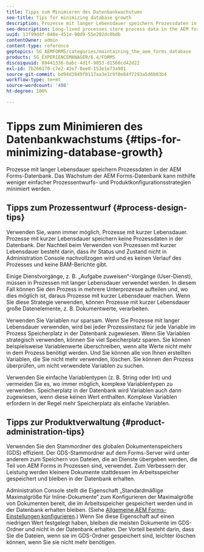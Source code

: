 ```yaml
---
title: Tipps zum Minimieren des Datenbankwachstums
seo-title: Tips for minimizing database growth
description: Prozesse mit langer Lebensdauer speichern Prozessdaten in der AEM Forms-Datenbank. Das Wachstum der AEM Forms-Datenbank kann mithilfe weniger einfacher Prozessentwurfs- und Produktkonfigurationsstrategien minimiert werden.
seo-description: Long-lived processes store process data in the AEM forms database. The growth of the AEM forms database can be minimized using a few easy process design and product configuration strategies.
uuid: 13f99d4f-848e-451e-90d9-55e202dc0bdb
contentOwner: admin
content-type: reference
geptopics: SG_AEMFORMS/categories/maintaining_the_aem_forms_database
products: SG_EXPERIENCEMANAGER/6.4/FORMS
discoiquuid: 89441336-babc-4d1f-9053-d1566cd42d22
exl-id: 7b266170-c7e2-42e7-8ee0-153e1e73a901
source-git-commit: bd94d3949f0117aa3e1c9f0e84f7293a5d6b03b4
workflow-type: tm+mt
source-wordcount: '408'
ht-degree: 100%

---
```


# Tipps zum Minimieren des Datenbankwachstums {#tips-for-minimizing-database-growth}

Prozesse mit langer Lebensdauer speichern Prozessdaten in der AEM Forms-Datenbank. Das Wachstum der AEM Forms-Datenbank kann mithilfe weniger einfacher Prozessentwurfs- und Produktkonfigurationsstrategien minimiert werden.

## Tipps zum Prozessentwurf {#process-design-tips}

Verwenden Sie, wann immer möglich, Prozesse mit kurzer Lebensdauer. Prozesse mit kurzer Lebensdauer speichern keine Prozessdaten in der Datenbank. Der Nachteil beim Verwenden von Prozessen mit kurzer Lebensdauer besteht darin, dass ihr Status und Zustand nicht in Administration Console nachvollzogen wird und es keinen Verlauf des Prozesses und keine BAM-Berichte gibt.

Einige Dienstvorgänge, z. B. „Aufgabe zuweisen“-Vorgänge (User-Dienst), müssen in Prozessen mit langer Lebensdauer verwendet werden. In diesem Fall können Sie den Prozess in mehrere Unterprozesse aufteilen und, wo dies möglich ist, daraus Prozesse mit kurzer Lebensdauer machen. Wenn Sie diese Strategie verwenden, können Prozesse mit kurzer Lebensdauer große Datenelemente, z. B. Dokumentwerte, verarbeiten.

Verwenden Sie Variablen nur sparsam. Wenn Sie Prozesse mit langer Lebensdauer verwenden, wird bei jeder Prozessinstanz für jede Variable im Prozess Speicherplatz in der Datenbank zugewiesen. Wenn Sie Variablen strategisch verwenden, können Sie viel Speicherplatz sparen. Sie können beispielsweise Variablenwerte überschreiben, wenn alte Werte nicht mehr in dem Prozess benötigt werden. Und Sie können alle von Ihnen erstellten Variablen, die Sie nicht mehr verwenden, löschen. Sie können den Prozess überprüfen, um nicht verwendete Variablen zu suchen.

Verwenden Sie einfache Variablentypen (z. B. String oder Int) und vermeiden Sie es, wo immer möglich, komplexe Variablentypen zu verwenden. Speicherplatz in der Datenbank wird Variablen auch dann zugewiesen, wenn diese keinen Wert enthalten. Komplexe Variablen erfordern in der Regel mehr Speicherplatz als einfache Variablen.

## Tipps zur Produktverwaltung {#product-administration-tips}

Verwenden Sie den Stammordner des globalen Dokumentenspeichers (GDS) effizient. Der GDS-Stammordner auf dem Forms-Server wird unter anderem zum Speichern von Dateien, die an Dienste übergeben werden, die Teil von AEM Forms in Prozessen sind, verwendet. Zum Verbessern der Leistung werden kleinere Dokumente stattdessen im Arbeitsspeicher gespeichert und bleiben in der Datenbank erhalten.

Administration Console stellt die Eigenschaft „Standardmäßige Maximalgröße für Inline-Dokumente“ zum Konfigurieren der Maximalgröße von Dokumenten bereit, die im Arbeitsspeicher gespeichert werden und in der Datenbank erhalten bleiben. (Siehe [Allgemeine AEM Forms-Einstellungen konfigurieren](/help/forms/using/admin-help/configure-general-aem-forms-settings.md#configure-general-aem-forms-settings).) Wenn Sie diese Eigenschaft auf einen niedrigen Wert festgelegt haben, bleiben die meisten Dokumente im GDS-Ordner und nicht in der Datenbank erhalten. Der Vorteil besteht darin, dass Sie die Dateien, wenn sie im GDS-Ordner gespeichert sind, leichter löschen können, wenn Sie sie nicht mehr benötigen.
